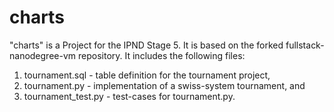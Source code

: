 # charts
"charts" is a Project for the IPND Stage 5.
It is based on the forked fullstack-nanodegree-vm repository.
It includes the following files:
1) tournament.sql - table definition for the tournament project, 
2) tournament.py - implementation of a swiss-system tournament, and 
3) tournament_test.py - test-cases for tournament.py.
